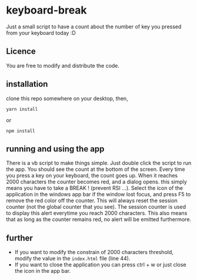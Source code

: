 # keyboard-break

Just a small script to have a count about the number of key you pressed from your keyboard today :D

## Licence

You are free to modify and distribute the code.

## installation

clone this repo somewhere on your desktop, then,

```
yarn install
```
or
```
npm install
```

## running and using the app

There is a vb script to make things simple. Just double click the script to run the app.
You should see the count at the bottom of the screen.
Every time you press a key on your keyboard, the count goes up. When it reaches 2000 characters the counter becomes red, and a dialog opens. this simply means you have to take a BREAK ! (prevent RSI ...).
Select the icon of the application in the windows app bar if the window lost focus, and press F5 to remove the red color off the counter. This will always reset the session counter (not the global counter that you see). The session counter is used to display this alert everytime you reach 2000 characters. This also means that as long as the counter remains red, no alert will be emitted furthermore.

## further

- If you want to modify the constrain of 2000 characters threshold, modify the value in the `index.html` file (line 44).
- If you want to close the application you can press ctrl + w or just close the icon in the app bar.